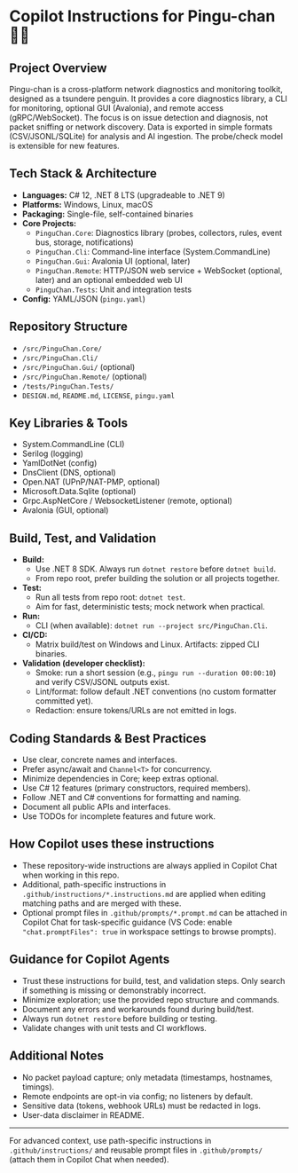 # Copilot Instructions for Pingu-chan 🐧💢

## Project Overview
Pingu-chan is a cross-platform network diagnostics and monitoring toolkit, designed as a tsundere penguin. It provides a core diagnostics library, a CLI for monitoring, optional GUI (Avalonia), and remote access (gRPC/WebSocket). The focus is on issue detection and diagnosis, not packet sniffing or network discovery. Data is exported in simple formats (CSV/JSONL/SQLite) for analysis and AI ingestion. The probe/check model is extensible for new features.

## Tech Stack & Architecture
- **Languages:** C# 12, .NET 8 LTS (upgradeable to .NET 9)
- **Platforms:** Windows, Linux, macOS
- **Packaging:** Single-file, self-contained binaries
- **Core Projects:**
  - `PinguChan.Core`: Diagnostics library (probes, collectors, rules, event bus, storage, notifications)
  - `PinguChan.Cli`: Command-line interface (System.CommandLine)
  - `PinguChan.Gui`: Avalonia UI (optional, later)
  - `PinguChan.Remote`: HTTP/JSON web service + WebSocket (optional, later) and an optional embedded web UI
  - `PinguChan.Tests`: Unit and integration tests
- **Config:** YAML/JSON (`pingu.yaml`)

## Repository Structure
- `/src/PinguChan.Core/`
- `/src/PinguChan.Cli/`
- `/src/PinguChan.Gui/` (optional)
- `/src/PinguChan.Remote/` (optional)
- `/tests/PinguChan.Tests/`
- `DESIGN.md`, `README.md`, `LICENSE`, `pingu.yaml`

## Key Libraries & Tools
- System.CommandLine (CLI)
- Serilog (logging)
- YamlDotNet (config)
- DnsClient (DNS, optional)
- Open.NAT (UPnP/NAT-PMP, optional)
- Microsoft.Data.Sqlite (optional)
- Grpc.AspNetCore / WebsocketListener (remote, optional)
- Avalonia (GUI, optional)

## Build, Test, and Validation
- **Build:**
  - Use .NET 8 SDK. Always run `dotnet restore` before `dotnet build`.
  - From repo root, prefer building the solution or all projects together.
- **Test:**
  - Run all tests from repo root: `dotnet test`.
  - Aim for fast, deterministic tests; mock network when practical.
- **Run:**
  - CLI (when available): `dotnet run --project src/PinguChan.Cli`.
- **CI/CD:**
  - Matrix build/test on Windows and Linux. Artifacts: zipped CLI binaries.
- **Validation (developer checklist):**
  - Smoke: run a short session (e.g., `pingu run --duration 00:00:10`) and verify CSV/JSONL outputs exist.
  - Lint/format: follow default .NET conventions (no custom formatter committed yet).
  - Redaction: ensure tokens/URLs are not emitted in logs.

## Coding Standards & Best Practices
- Use clear, concrete names and interfaces.
- Prefer async/await and `Channel<T>` for concurrency.
- Minimize dependencies in Core; keep extras optional.
- Use C# 12 features (primary constructors, required members).
- Follow .NET and C# conventions for formatting and naming.
- Document all public APIs and interfaces.
- Use TODOs for incomplete features and future work.

## How Copilot uses these instructions
- These repository-wide instructions are always applied in Copilot Chat when working in this repo.
- Additional, path-specific instructions in `.github/instructions/*.instructions.md` are applied when editing matching paths and are merged with these.
- Optional prompt files in `.github/prompts/*.prompt.md` can be attached in Copilot Chat for task-specific guidance (VS Code: enable `"chat.promptFiles": true` in workspace settings to browse prompts).

## Guidance for Copilot Agents
- Trust these instructions for build, test, and validation steps. Only search if something is missing or demonstrably incorrect.
- Minimize exploration; use the provided repo structure and commands.
- Document any errors and workarounds found during build/test.
- Always run `dotnet restore` before building or testing.
- Validate changes with unit tests and CI workflows.

## Additional Notes
- No packet payload capture; only metadata (timestamps, hostnames, timings).
- Remote endpoints are opt-in via config; no listeners by default.
- Sensitive data (tokens, webhook URLs) must be redacted in logs.
- User-data disclaimer in README.

---
For advanced context, use path-specific instructions in `.github/instructions/` and reusable prompt files in `.github/prompts/` (attach them in Copilot Chat when needed).
